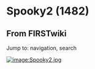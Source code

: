# Spooky2 (1482)

## From FIRSTwiki

Jump to: navigation, search

[![image:Spooky2.jpg](/media/f/f6/Spooky2.jpg)](Image:Spooky2.jpg "image:Spooky2.jpg")
